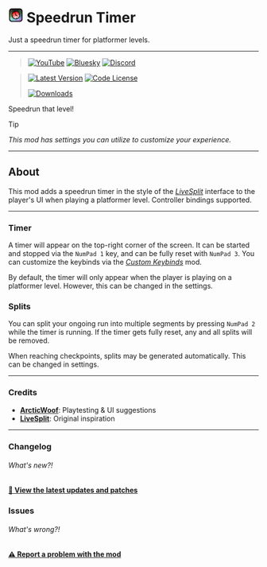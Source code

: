 # [<img src="logo.png" width="30" alt="The mod's logo." />](https://www.geode-sdk.org/mods/cheeseworks.speedruntimer) Speedrun Timer
Just a speedrun timer for platformer levels.

---

> [<img alt="YouTube" src="https://img.shields.io/youtube/channel/subscribers/UCi2M6N_ff1UC6MyfWzKQvgg?style=for-the-badge&logo=youtube&logoColor=ffffff&label=YouTube">](https://www.youtube.com/@cheese_works/) [<img alt="Bluesky" src="https://img.shields.io/badge/dynamic/json?url=https%3A%2F%2Fpublic.api.bsky.app%2Fxrpc%2Fapp.bsky.actor.getProfile%2F%3Factor%3Dcheeseworks.gay&query=%24.followersCount&style=for-the-badge&logo=bluesky&logoColor=ffffff&label=Bluesky">](https://bsky.app/profile/cheeseworks.gay) [<img alt="Discord" src="https://img.shields.io/discord/460081436637134859?style=for-the-badge&logo=discord&logoColor=ffffff&label=Discord">](https://dsc.gg/cubic)

> [<img alt="Latest Version" src="https://img.shields.io/github/v/release/BlueWitherer/SpeedrunTimer?include_prereleases&sort=semver&display_name=release&style=for-the-badge&logo=github&logoColor=ffffff&label=Version">](../../releases/) [<img alt="Code License" src="https://img.shields.io/github/license/BlueWitherer/SpeedrunTimer?style=for-the-badge&logo=gnu&logoColor=ffffff&label=License">](LICENSE.md)
>  
> [<img alt="Downloads" src="https://img.shields.io/github/downloads/BlueWitherer/SpeedrunTimer/total?style=for-the-badge&logo=geode&logoColor=ffffff&label=Downloads">](https://www.geode-sdk.org/mods/cheeseworks.speedruntimer)

Speedrun that level!

> [!TIP]
> *This mod has settings you can utilize to customize your experience.*

---

## About
This mod adds a speedrun timer in the style of the *[LiveSplit](https://www.livesplit.org/)* interface to the player's UI when playing a platformer level. Controller bindings supported.

---

### Timer
A timer will appear on the top-right corner of the screen. It can be started and stopped via the `NumPad 1` key, and can be fully reset with `NumPad 3`. You can customize the keybinds via the *[Custom Keybinds](https://www.geode-sdk.org/mods/geode.custom-keybinds)* mod.

By default, the timer will only appear when the player is playing on a platformer level. However, this can be changed in the settings.

### Splits
You can split your ongoing run into multiple segments by pressing `NumPad 2` while the timer is running. If the timer gets fully reset, any and all splits will be removed.

When reaching checkpoints, splits may be generated automatically. This can be changed in settings.

---

### Credits
- **[ArcticWoof](https://www.github.com/DumbCaveSpider/)**: Playtesting & UI suggestions
- **[LiveSplit](https://www.livesplit.org/)**: Original inspiration

---

### Changelog
###### What's new?!
**[📜 View the latest updates and patches](./changelog.md)**

### Issues
###### What's wrong?!
**[⚠️ Report a problem with the mod](../../issues/)**